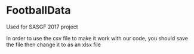 # FootballData
Used for SASGF 2017 project

In order to use the csv file to make it work with our code, you should save the file then change it to as an xlsx file
